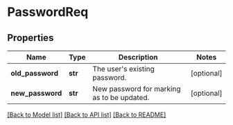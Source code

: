 # PasswordReq

## Properties
Name | Type | Description | Notes
------------ | ------------- | ------------- | -------------
**old_password** | **str** | The user&#39;s existing password. | [optional] 
**new_password** | **str** | New password for marking as to be updated. | [optional] 

[[Back to Model list]](../README.md#documentation-for-models) [[Back to API list]](../README.md#documentation-for-api-endpoints) [[Back to README]](../README.md)


